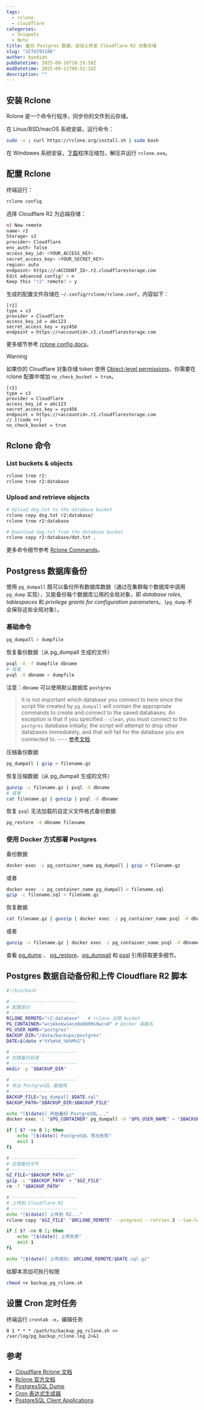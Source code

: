 ```yaml
---
tags:
  - rclone
  - cloudflare
categories:
  - Snippets
  - Note
title: 备份 Postgres 数据，自动上传至 Cloudflare R2 对象存储
slug: "3274293186"
author: byodian
pubDatetime: 2025-09-10T10:19:58Z
modDatetime: 2025-09-11T09:52:18Z
description: ""
---
```




## 安装 Rclone

Rclone 是一个命令行程序，同步你的文件到云存储。 

在 Linux/BSD/macOS 系统安装，运行命令：
```bash
sudo -v ; curl https://rclone.org/install.sh | sudo bash
```
在 Windowes 系统安装，[下载](https://rclone.org/downloads/)程序压缩包，解压并运行 `rclone.exe`。

## 配置 Rclone

终端运行：
```bash
rclone config
```

选择 Cloudflare R2 为远端存储：
```bash
n) New remote
name> r2
Storage> s3
provider> Cloudflare
env_auth> false
access_key_id> <YOUR_ACCESS_KEY>
secret_access_key> <YOUR_SECRET_KEY>
region> auto
endpoint> https://<ACCOUNT_ID>.r2.cloudflarestorage.com
Edit advanced config? > n
Keep this "r2" remote? > y
```

生成的配置文件存储在 `~/.config/rclone/rclone.conf`，内容如下：

```text file=~/.config/rclone/rclone.conf
[r2]
type = s3
provider = Cloudflare
access_key_id = abc123
secret_access_key = xyz456
endpoint = https://<accountid>.r2.cloudflarestorage.com
```

更多细节参考 [rclone config docs](https://rclone.org/docs/)。

> [!WARNING]
> 如果你的 Cloudflare 对象存储 token 使用 [Object-level permissions](https://developers.cloudflare.com/r2/api/tokens/#permissions)，你需要在 rclone 配置中增加 `no_check_bucket = true`。

```text file=~/.config/rclone/rclone.conf
[r2]
type = s3
provider = Cloudflare
access_key_id = abc123
secret_access_key = xyz456
endpoint = https://<accountid>.r2.cloudflarestorage.com
// [!code ++]
no_check_bucket = true
```

## Rclone 命令
### List buckets & objects
```bash file=backup_pg_rclone.sh
rclone tree r2:
rclone tree r2:database
```
### Upload and retrieve objects
```bash
# Upload dog.txt to the database bucket
rclone copy dog.txt r2:database/
rclone tree r2:database

# Download dog.txt from the database bucket
rclone copy r2:database/dot.txt .
```

更多命令细节参考 [Rclone Commands](https://rclone.org/commands/)。

## Postgress 数据库备份

使用 `pg_dumpall` 既可以备份所有数据库数据（通过在集群每个数据库中调用 `pg_dump` 实现），又能备份每个数据库公用的全局对象，即 _database roles_, _tablespaces_ 和 _privilege grants for configuration parameters_。（`pg_dump` 不会保存这些全局对象）。

### 基础命令

```bash
pg_dumpall > dumpfile
```

恢复备份数据（从 pg_dumpall 生成的文件）

```bash
psql -X -f dumpfile dbname
# 或者
psql -X dbname < dumpfile
```
注意：`dbname` 可以使用默认数据库 `postgres`
> It is not important which database you connect to here since the script file created by `pg_dumpall` will contain the appropriate commands to create and connect to the saved databases. An exception is that if you specified `--clean`, you must connect to the `postgres` database initially; the script will attempt to drop other databases immediately, and that will fail for the database you are connected to. ---- [参考文档](https://www.postgresql.org/docs/current/app-pg-dumpall.html#:~:text=It%20is%20not%20important,you%20are%20connected%20to.)

压缩备份数据

```bash
pg_dumpall | gzip > filename.gz
```

恢复压缩数据（从 pg_dumpall 生成的文件）

```bash
gunzip -c filename.gz | psql -X dbname
# 或者
cat filename.gz | gunzip | psql -X dbname 
```

恢复 `psql` 无法加载的自定义文件格式备份数据

```bash
pg_restore -d dbname filename
```

### 使用 Docker 方式部署 Postgres

备份数据
```bash
docker exec -i pg_container_name pg_dumpall | gzip > filename.gz
```
或者
```bash
docker exec -i pg_container_name pg_dumpall > filename.sql
gzip -c filename.sql > filename.gz
```

恢复数据
```bash
cat filename.gz | gunzip | docker exec -i pg_container_name psql -X dbname
```

或者
```bash
gunzip -c filename.gz | docker exec -i pg_container_name psql -X dbname
```

查看 [pg_dump](https://www.postgresql.org/docs/current/app-pgdump.html) 、 [pg_restore](https://www.postgresql.org/docs/current/app-pgrestore.html)、[pg_dumpall](https://www.postgresql.org/docs/current/app-pg-dumpall.html) 和 [psql](https://www.postgresql.org/docs/current/app-psql.html) 引用获取更多细节。

## Postgres 数据自动备份和上传 Cloudflare R2 脚本
```bash
#!/bin/bash

# ------------------------
# 配置部分
# ------------------------
RCLONE_REMOTE="r2:database"   # rclone 远程 bucket
PG_CONTAINER="wcskkokws4co0o8800s0wcs0" # Docker 容器名
PG_USER_NAME="postgres"
BACKUP_DIR="/data/backups/postgres"
DATE=$(date +"%Y%m%d_%H%M%S")

# ------------------------
# 创建备份目录
# ------------------------
mkdir -p "$BACKUP_DIR"

# ------------------------
# 导出 PostgreSQL 数据库
# ------------------------
BACKUP_FILE="pg_dumpall_$DATE.sql"
BACKUP_PATH="$BACKUP_DIR/$BACKUP_FILE"

echo "[$(date)] 开始备份 PostgreSQL..."
docker exec -i "$PG_CONTAINER" pg_dumpall -U "$PG_USER_NAME" > "$BACKUP_PATH"

if [ $? -ne 0 ]; then
    echo "[$(date)] PostgreSQL 导出失败"
    exit 1
fi

# ------------------------
# 压缩备份文件
# ------------------------
GZ_FILE="$BACKUP_PATH.gz"
gzip -c "$BACKUP_PATH" > "$GZ_FILE"
rm -f "$BACKUP_PATH"

# ------------------------
# 上传到 Cloudflare R2
# ------------------------
echo "[$(date)] 上传到 R2..."
rclone copy "$GZ_FILE" "$RCLONE_REMOTE" --progress --retries 3 --low-level-retries 5

if [ $? -ne 0 ]; then
    echo "[$(date)] 上传失败"
    exit 1
fi

echo "[$(date)] 上传成功: $RCLONE_REMOTE/$DATE.sql.gz"
```

给脚本添加可执行权限

```bash
chmod +x backup_pg_rclone.sh
```

## 设置 Cron 定时任务
终端运行 `crontab -e`，编辑任务
```
0 1 * * * /path/to/backup_pg_rclone.sh >> /var/log/pg_backup_rclone.log 2>&1
```

## 参考
- [Cloudflare Rclone 文档](https://developers.cloudflare.com/r2/examples/rclone/)
- [Rclone 官方文档](https://rclone.org/)
- [PostgresSQL Dump](https://www.postgresql.org/docs/current/backup-dump.html)
- [Cron 表达式生成器](https://crontab.cronhub.io/)
- [PostgreSQL Client Applications](https://www.postgresql.org/docs/current/reference-client.html)